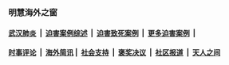 
### 明慧海外之窗

####  [武汉肺炎](indexes/365.md?t=03170400) &nbsp;|&nbsp;  [迫害案例综述](indexes/328.md?t=03170400) &nbsp;|&nbsp; [迫害致死案例](indexes/277.md?t=03170400)  &nbsp;|&nbsp; [更多迫害案例](indexes/81.md?t=03170400)  &nbsp;|&nbsp; 
####  [时事评论](indexes/19.md?t=03170400) &nbsp;|&nbsp; [海外简讯](indexes/245.md?t=03170400)&nbsp;|&nbsp;  [社会支持](indexes/140.md?t=03170400) &nbsp;|&nbsp; [褒奖决议](indexes/282.md?t=03170400) &nbsp;|&nbsp; [社区报道](indexes/91.md?t=03170400)  &nbsp;|&nbsp; [天人之间](indexes/78.md?t=03170400) 

